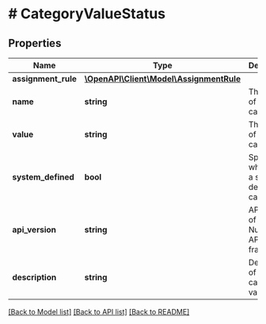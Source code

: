 # # CategoryValueStatus

## Properties

Name | Type | Description | Notes
------------ | ------------- | ------------- | -------------
**assignment_rule** | [**\OpenAPI\Client\Model\AssignmentRule**](AssignmentRule.md) |  | [optional]
**name** | **string** | The name of the category. | [optional] [readonly]
**value** | **string** | The value of the category. | [optional]
**system_defined** | **bool** | Specifying whether its a system defined category. | [optional] [readonly]
**api_version** | **string** | API Version of the Nutanix v3 API framework. | [optional] [default to '3.1.0']
**description** | **string** | Description of the category value. | [optional]

[[Back to Model list]](../../README.md#models) [[Back to API list]](../../README.md#endpoints) [[Back to README]](../../README.md)

